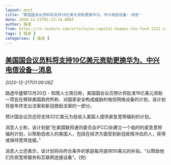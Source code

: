 ```yaml
---
layout: post
title: "美国国会议员料将支持19亿美元资助更换华为、中兴电信设备--消息"
date: 2020-12-21T01:23:14.000Z
author: 路透
from: https://cn.reuters.com/article/us-capitol-huawei-zte-fund-1221-idCNKBS28V030
tags: [ 路透 ]
categories: [ 路透 ]
---
```

<!--1608513794000-->
[美国国会议员料将支持19亿美元资助更换华为、中兴电信设备--消息](https://cn.reuters.com/article/us-capitol-huawei-zte-fund-1221-idCNKBS28V030)
------

<div>
<div><i>2020-12-21T01:09:06Z</i></div><p>路透华盛顿12月20日 - 知情人士周日称，美国国会议员预计将批准19亿美元资助一项旨在移除美国政府所称、对国家安全构成威胁的电信网络设备的计划，该计划将是年终支出法案和新冠救助法案的一部分。</p><p>预计国会议员还将支持32亿美元为低收入美国人提供紧急宽带福利的计划。</p><p>消息人士称，该计划是“在美国联邦通讯委员会(FCC)处建立一个临时的紧急宽带福利计划，以帮助低收入的美国人，包括在经济方面受到新冠疫情冲击的人，获得或保持宽带连接。”</p><p>消息人士还表示，该计划将向符合条件的家庭每月提供50美元的补贴，“以帮助他们负担宽带服务和互联网连接设备”。(完)</p>
</div>
